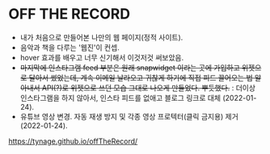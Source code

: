 # OFF THE RECORD

* 내가 처음으로 만들어본 나만의 웹 페이지(정적 사이트).
* 음악과 책을 다루는 '웹진'이 컨셉.
* hover 효과를 배우고 너무 신기해서 이것저것 써보았음.
* ~~마지막에 인스타그램 feed 부분은 원래 snapwidget 이라는 곳에 가입하고 위젯으로 달아서 썼었는데, 계속 이메일 날라오고 귀찮게 하기에 직접 피드 끌어오는 법 알아내서 API(?)로 위젯으로 쓰던 모습 그대로 나오게 만들었다. 뿌듯했다.~~ : 더이상 인스타그램을 하지 않아서, 인스타 피드를 없애고 블로그 링크로 대체 (2022-01-24).
* 유튜브 영상 변경. 자동 재생 방지 및 각종 영상 프로텍터(클릭 금지용) 제거 (2022-01-24).

<https://tynage.github.io/offTheRecord/>